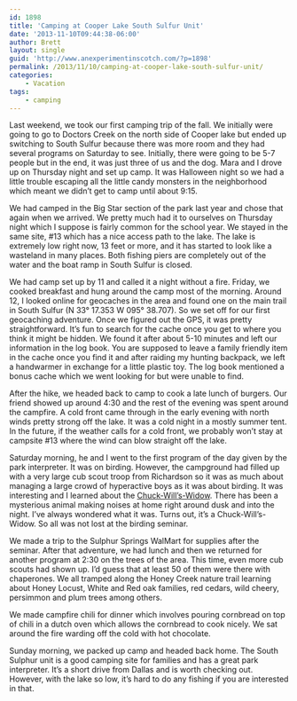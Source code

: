 ```yaml
---
id: 1898
title: 'Camping at Cooper Lake South Sulfur Unit'
date: '2013-11-10T09:44:38-06:00'
author: Brett
layout: single
guid: 'http://www.anexperimentinscotch.com/?p=1898'
permalink: /2013/11/10/camping-at-cooper-lake-south-sulfur-unit/
categories:
    - Vacation
tags:
    - camping
---
```


Last weekend, we took our first camping trip of the fall. We initially were going to go to Doctors Creek on the north side of Cooper lake but ended up switching to South Sulfur because there was more room and they had several programs on Saturday to see. Initially, there were going to be 5-7 people but in the end, it was just three of us and the dog. Mara and I drove up on Thursday night and set up camp. It was Halloween night so we had a little trouble escaping all the little candy monsters in the neighborhood which meant we didn’t get to camp until about 9:15.

We had camped in the Big Star section of the park last year and chose that again when we arrived. We pretty much had it to ourselves on Thursday night which I suppose is fairly common for the school year. We stayed in the same site, #13 which has a nice access path to the lake. The lake is extremely low right now, 13 feet or more, and it has started to look like a wasteland in many places. Both fishing piers are completely out of the water and the boat ramp in South Sulfur is closed.

We had camp set up by 11 and called it a night without a fire. Friday, we cooked breakfast and hung around the camp most of the morning. Around 12, I looked online for geocaches in the area and found one on the main trail in South Sulfur (N 33° 17.353 W 095° 38.707). So we set off for our first geocaching adventure. Once we figured out the GPS, it was pretty straightforward. It’s fun to search for the cache once you get to where you think it might be hidden. We found it after about 5-10 minutes and left our information in the log book. You are supposed to leave a family friendly item in the cache once you find it and after raiding my hunting backpack, we left a handwarmer in exchange for a little plastic toy. The log book mentioned a bonus cache which we went looking for but were unable to find.

After the hike, we headed back to camp to cook a late lunch of burgers. Our friend showed up around 4:30 and the rest of the evening was spent around the campfire. A cold front came through in the early evening with north winds pretty strong off the lake. It was a cold night in a mostly summer tent. In the future, if the weather calls for a cold front, we probably won’t stay at campsite #13 where the wind can blow straight off the lake.

Saturday morning, he and I went to the first program of the day given by the park interpreter. It was on birding. However, the campground had filled up with a very large cub scout troop from Richardson so it was as much about managing a large crowd of hyperactive boys as it was about birding. It was interesting and I learned about the [Chuck-Will’s-Widow](http://www.allaboutbirds.org/guide/chuck-wills-widow/sounds). There has been a mysterious animal making noises at home right around dusk and into the night. I’ve always wondered what it was. Turns out, it’s a Chuck-Will’s-Widow. So all was not lost at the birding seminar.

We made a trip to the Sulphur Springs WalMart for supplies after the seminar. After that adventure, we had lunch and then we returned for another program at 2:30 on the trees of the area. This time, even more cub scouts had shown up. I’d guess that at least 50 of them were there with chaperones. We all tramped along the Honey Creek nature trail learning about Honey Locust, White and Red oak families, red cedars, wild cheery, persimmon and plum trees among others.

We made campfire chili for dinner which involves pouring cornbread on top of chili in a dutch oven which allows the cornbread to cook nicely. We sat around the fire warding off the cold with hot chocolate.

Sunday morning, we packed up camp and headed back home. The South Sulphur unit is a good camping site for families and has a great park interpreter. It’s a short drive from Dallas and is worth checking out. However, with the lake so low, it’s hard to do any fishing if you are interested in that.